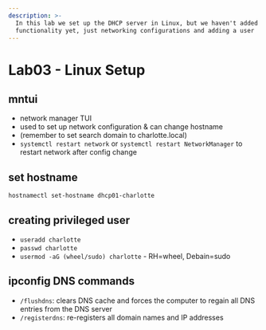 ```yaml
---
description: >-
  In this lab we set up the DHCP server in Linux, but we haven't added any DHCP
  functionality yet, just networking configurations and adding a user
---
```


# Lab03 - Linux Setup

## mntui
* network manager TUI
* used to set up network configuration & can change hostname
* (remember to set search domain to charlotte.local)
* `systemctl restart network` or `systemctl restart NetworkManager` to restart network after config change


## set hostname
`hostnamectl set-hostname dhcp01-charlotte`

## creating privileged user
* `useradd charlotte`
* `passwd charlotte`
* `usermod -aG (wheel/sudo) charlotte` - RH=wheel, Debain=sudo


## ipconfig DNS commands
* `/flushdns`: clears DNS cache and forces the computer to regain all DNS entries from the DNS server
* `/registerdns`: re-registers all domain names and IP addresses
